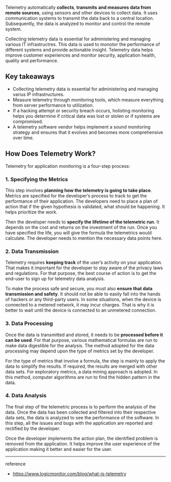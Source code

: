 
Telemetry automatically **collects**, **transmits** **and measures data from remote sources**, using sensors and other devices to collect data. It uses communication systems to transmit the data back to a central location. Subsequently, the data is analyzed to monitor and control the remote system.

Collecting telemetry data is essential for administering and managing various IT infrastructres. This data is used to monotor the performance of different systems and provide actionable insight. Telemetry data helps improve customer experiences and monitor security, application health, quality and performance.

## Key takeaways

- Collecting telemetry data is essential for administering and managing varius IP infrastructures.
- Measure telemetry through monitoring tools, which measure everything from server performance to utilization.
- If a hacking attempt or security breach occurs, holisting monitoring helps you determine if critical data was lost or stolen or if systems are compromised.
- A telemetry software vendor helps implement a sound monitoring strategy and ensures that it evolves and becomes more comprehensive over time.

## How Does Telemetry Work?

Telemetry for application monitoring is a four-step process:

### 1. Specifying the Metrics

This step involves **planning how the telemetry is going to take place**. Metrics are specified for the developer’s process to track to get the performance of their application. The developers need to place a plan of action that if the given hypothesis is validated, what should be happening. It helps prioritize the work.

Then the developer needs to **specify the lifetime of the telemetric run**. It depends on the cost and returns on the investment of the run. Once you have specified the life, you will give the formula the telemetrics would calculate. The developer needs to mention the necessary data points here.

### 2. Data Transmission 

Telemetry requires **keeping track** of the user’s activity on your application. That makes it important for the developer to stay aware of the privacy laws and regulations. For that purpose, the best course of action is to get the end-user to sign up for telemetry data analysis.

To make the process safe and secure, you must also **ensure that data transmission and safety**. It should not be able to easily fall into the hands of hackers or any third-party users. In some situations, when the device is connected to a metered network, it may incur charges. That is why it is better to wait until the device is connected to an unmetered connection.

### 3. Data Processing

Once the data is transmitted and stored, it needs to be **processed before it can be used**. For that purpose, various mathematical formulas are run to make data digestible for the analysis. The method adopted for the data processing may depend upon the type of metrics set by the developer.

For the type of metrics that involve a formula, the step is mainly to apply the data to simplify the results. If required, the results are merged with other data sets. For exploratory metrics, a data mining approach is adopted. In this method, computer algorithms are run to find the hidden pattern in the data.

### 4. Data Analysis

The final step of the telemetric process is to perform the analysis of the data. Once the data has been collected and filtered into their respective data sets, the data is analyzed to see the performance of the software. In this step, all the issues and bugs with the application are reported and rectified by the developer. 

Once the developer implements the action plan, the identified problem is removed from the application. It helps improve the user experience of the application making it better and easier for the user. 

---
reference
- https://www.logicmonitor.com/blog/what-is-telemetry
